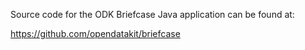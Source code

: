 Source code for the ODK Briefcase Java application can be found at:

https://github.com/opendatakit/briefcase
